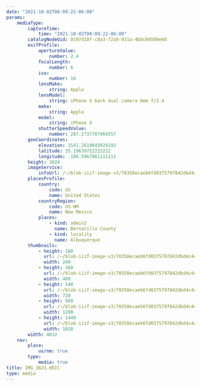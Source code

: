 ```yaml
---
date: "2021-10-02T08:09:22-06:00"
params:
    mediaType:
        captureTime:
            time: "2021-10-02T08:09:22-06:00"
        catalogNodeUid: 0197d10f-c8a3-72a9-931a-4bdc04508e68
        exifProfile:
            apertureValue:
                number: 2.4
            focalLength:
                number: 6
            iso:
                number: 16
            lensMake:
                string: Apple
            lensModel:
                string: iPhone X back dual camera 6mm f/2.4
            make:
                string: Apple
            model:
                string: iPhone X
            shutterSpeedValue:
                number: 287.2737707969357
        geoCoordinates:
            elevation: 1541.2619843924192
            latitude: 35.19639722222222
            longitude: -106.5967861111111
        height: 3024
        imageService:
            infoUrl: /~/blob-iiif-image-v3/70358ecaeb6fd0375797842dbd4c4ce7460d185c52bc6fb9002d9ef2d57d44b0/info.json
        placesProfile:
            country:
                code: US
                name: United States
            countryRegion:
                code: US-NM
                name: New Mexico
            places:
                - kind: admin2
                  name: Bernalillo County
                - kind: locality
                  name: Albuquerque
        thumbnails:
            - height: 180
              url: /~/blob-iiif-image-v3/70358ecaeb6fd0375797842dbd4c4ce7460d185c52bc6fb9002d9ef2d57d44b0/full/240%2C180/0/default.jpg
              width: 240
            - height: 360
              url: /~/blob-iiif-image-v3/70358ecaeb6fd0375797842dbd4c4ce7460d185c52bc6fb9002d9ef2d57d44b0/full/480%2C360/0/default.jpg
              width: 480
            - height: 540
              url: /~/blob-iiif-image-v3/70358ecaeb6fd0375797842dbd4c4ce7460d185c52bc6fb9002d9ef2d57d44b0/full/720%2C540/0/default.jpg
              width: 720
            - height: 960
              url: /~/blob-iiif-image-v3/70358ecaeb6fd0375797842dbd4c4ce7460d185c52bc6fb9002d9ef2d57d44b0/full/1280%2C960/0/default.jpg
              width: 1280
            - height: 1440
              url: /~/blob-iiif-image-v3/70358ecaeb6fd0375797842dbd4c4ce7460d185c52bc6fb9002d9ef2d57d44b0/full/1920%2C1440/0/default.jpg
              width: 1920
        width: 4032
    nav:
        place:
            us/nm: true
        type:
            media: true
title: IMG_3623.HEIC
type: media
---
```

